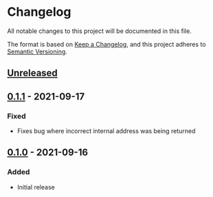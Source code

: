 # Changelog

All notable changes to this project will be documented in this file.

The format is based on [Keep a Changelog](https://keepachangelog.com/en/1.0.0/),
and this project adheres to [Semantic Versioning](https://semver.org/spec/v2.0.0.html).

## [Unreleased]

## [0.1.1] - 2021-09-17

### Fixed
- Fixes bug where incorrect internal address was being returned

## [0.1.0] - 2021-09-16

### Added
- Initial release

[unreleased]: https://github.com/jmgilman/dockertest-server/compare/v0.1.1...HEAD
[0.1.1]: https://github.com/jmgilman/dockertest-server/releases/tag/v0.1.1
[0.1.0]: https://github.com/jmgilman/dockertest-server/releases/tag/v0.1.0